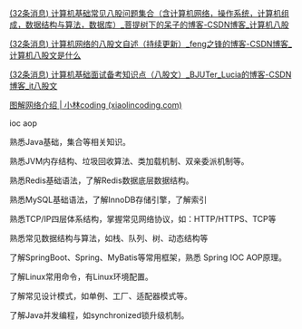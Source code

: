 [(32条消息) 计算机基础常见八股问题集合（含计算机网络，操作系统，计算机组成，数据结构与算法，数据库）_菩提树下的呆子的博客-CSDN博客_计算机八股](https://blog.csdn.net/weixin_43744732/article/details/123684737)

[(32条消息) 计算机网络的八股文自述（持续更新）_feng之锋的博客-CSDN博客_计算机八股文是什么](https://blog.csdn.net/qq_39350172/article/details/116244146?utm_medium=distribute.pc_relevant.none-task-blog-2~default~baidujs_baidulandingword~default-1-116244146-blog-123684737.pc_relevant_default&spm=1001.2101.3001.4242.2&utm_relevant_index=4)

[(32条消息) 计算机基础面试备考知识点（八股文）_BJUTer_Lucia的博客-CSDN博客_it八股文](https://blog.csdn.net/weixin_44934424/article/details/115066562?spm=1001.2101.3001.6650.6&utm_medium=distribute.pc_relevant.none-task-blog-2~default~BlogCommendFromBaidu~default-6-115066562-blog-116244146.pc_relevant_default&depth_1-utm_source=distribute.pc_relevant.none-task-blog-2~default~BlogCommendFromBaidu~default-6-115066562-blog-116244146.pc_relevant_default&utm_relevant_index=8)

[图解网络介绍 | 小林coding (xiaolincoding.com)](https://xiaolincoding.com/network/#适合什么群体)





ioc  aop

熟悉Java基础，集合等相关知识。

熟悉JVM内存结构、垃圾回收算法、类加载机制、双亲委派机制等。

熟悉Redis基础语法，了解Redis数据底层数据结构。

熟悉MySQL基础语法，了解InnoDB存储引擎，了解索引

熟悉TCP/IP四层体系结构，掌握常见网络协议，如：HTTP/HTTPS、TCP等

熟悉常见数据结构与算法，如栈、队列、树、动态结构等

了解SpringBoot、Spring、MyBatis等常用框架，熟悉 Spring IOC AOP原理。

了解Linux常用命令，有Linux环境配置。

了解常见设计模式，如单例、工厂、适配器模式等。

了解Java并发编程，如synchronized锁升级机制。


